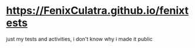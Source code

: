 # https://FenixCulatra.github.io/fenixtests
 just my tests and activities, i don't know why i made it public

